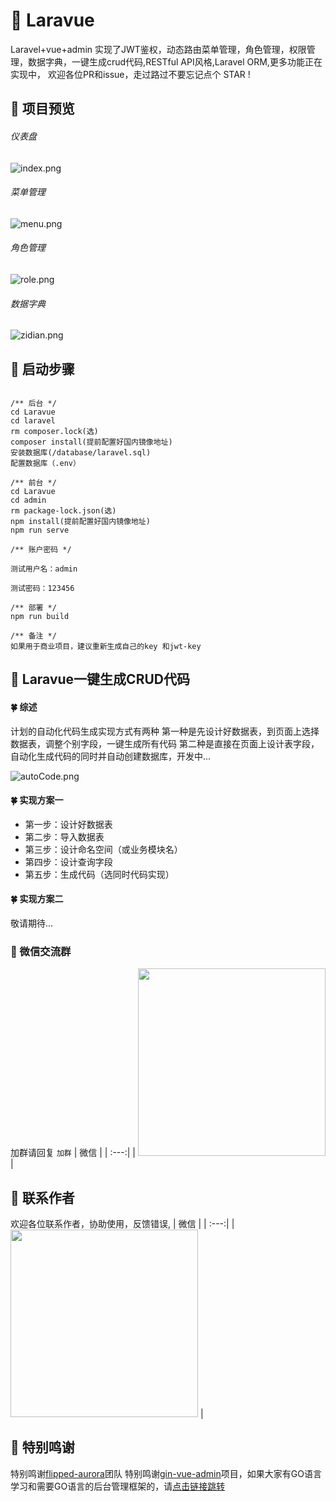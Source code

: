 # :tada: Laravue
Laravel+vue+admin 实现了JWT鉴权，动态路由菜单管理，角色管理，权限管理，数据字典，一键生成crud代码,RESTful API风格,Laravel ORM,更多功能正在实现中，
欢迎各位PR和issue，走过路过不要忘记点个 STAR !
## :cake: 项目预览
###### 仪表盘
![index.png](https://i.loli.net/2020/11/22/JeApBcPHONZ3bsG.png)

###### 菜单管理
![menu.png](https://i.loli.net/2020/11/22/EvgUVTZPJaIm6lN.png)

###### 角色管理
![role.png](https://i.loli.net/2020/11/22/XR1dAuVchp2LQyD.png)

###### 数据字典
![zidian.png](https://i.loli.net/2020/11/22/lTWLzi4BdU3A8oX.png)


## :cake: 启动步骤
```

/** 后台 */
cd Laravue
cd laravel
rm composer.lock(选)
composer install(提前配置好国内镜像地址)
安装数据库(/database/laravel.sql)
配置数据库（.env）

/** 前台 */
cd Laravue
cd admin
rm package-lock.json(选)
npm install(提前配置好国内镜像地址)
npm run serve

/** 账户密码 */

测试用户名：admin

测试密码：123456

/** 部署 */
npm run build

/** 备注 */
如果用于商业项目，建议重新生成自己的key 和jwt-key

```

## :tada: Laravue一键生成CRUD代码

#### :four_leaf_clover: 综述
计划的自动化代码生成实现方式有两种
第一种是先设计好数据表，到页面上选择数据表，调整个别字段，一键生成所有代码
第二种是直接在页面上设计表字段，自动化生成代码的同时并自动创建数据库，开发中...

![autoCode.png](https://i.loli.net/2020/12/05/MT6BnaZdi4ozWyR.png)

#### :four_leaf_clover: 实现方案一
 - 第一步：设计好数据表
 - 第二步：导入数据表
 - 第三步：设计命名空间（或业务模块名）
 - 第四步：设计查询字段
 - 第五步：生成代码（选同时代码实现）
#### :four_leaf_clover: 实现方案二
敬请期待...

### :cake: 微信交流群
加群请回复 `加群`
| 微信 |
| :---:| 
| <img width="300" src="https://i.loli.net/2020/11/22/phXRNIdOtDf8lkS.jpg"> |

## :cake: 联系作者
欢迎各位联系作者，协助使用，反馈错误,
| 微信 |
| :---:| 
| <img width="300" src="https://i.loli.net/2020/11/22/phXRNIdOtDf8lkS.jpg"> |

## :cake: 特别鸣谢
特别鸣谢[flipped-aurora](https://github.com/flipped-aurora地址)团队
特别鸣谢[gin-vue-admin](https://github.com/flipped-aurora/gin-vue-admin)项目，如果大家有GO语言学习和需要GO语言的后台管理框架的，请[点击链接跳转](https://github.com/flipped-aurora/gin-vue-admin)
